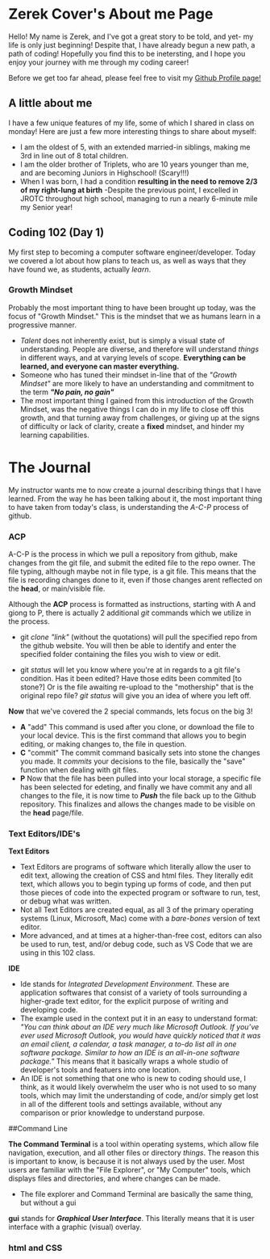 # Zerek Cover's About me Page
Hello! My name is Zerek, and I've got a great story to be told, and yet- my life is only just beginning!
Despite that, I have already begun a new path, a path of coding! Hopefully you find this to be inetersting, and I hope you enjoy your journey with me through my coding career!

Before we get too far ahead, please feel free to visit my [Github Profile page!](https://github.com/zcover)


## A little about me

I have a few unique features of my life, some of which I shared in class on monday!
Here are just a few more interesting things to share about myself:
- I am the oldest of 5, with an extended married-in siblings, making me 3rd in line out of 8 total children.
- I am the older brother of Triplets, who are 10 years younger than me, and are becoming Juniors in Highschool! (Scary!!!)
- When I was born, I had a condition **resulting in the need to remove 2/3 of my right-lung at birth**
  -Despite the previous point, I excelled in JROTC throughout high school, managing to run a nearly 6-minute mile my Senior year!
  
  
## Coding 102 (Day 1)

My first step to becoming a computer software engineer/developer. Today we covered a lot about how <codefellows> plans to teach us, as well as ways that they have found we, as students, actually *learn*.
  
   ### Growth Mindset
  Probably the most important thing to have been brought up today, was the focus of "Growth Mindset." This is the mindset that we as humans learn in a progressive manner. 
  - *Talent* does not inherently exist, but is simply a visual state of understanding. People are diverse, and therefore will understand *things* in different ways, and at varying levels of scope. **Everything can be learned, and everyone can master everything.**
  - Someone who has tuned their mindset in-line that of the *"Growth Mindset"* are more likely to have an understanding and commitment to the term ***"No pain, no gain"***
  - The most important thing I gained from this introduction of the Growth Mindset, was the negative things I can do in my life to close off this growth, and that turning away from challenges, or giving up at the signs of difficulty or lack of clarity, create a **fixed** mindset, and hinder my learning capabilities.



# The Journal
My instructor wants me to now create a journal describing things that I have learned. From the way he has been talking about it, the most important thing to have taken from today's class, is understanding the _A-C-P_ process of github.

### ACP 
A-C-P is the process in which we pull a repository from github, make changes from the git file, and submit the edited file to the repo owner. The file typing, although maybe not in file type, is a git file. This means that the file is recording changes done to it, even if those changes arent reflected on the __head__, or main/visible file.

Although the **ACP** process is formatted as instructions, starting with A and giong to P, there is actually 2 additional _git_ commands which we utilize in the process.

- git *clone* _"link"_ (without the quotations) will pull the specified repo from the github website. 
You will then be able to identify and enter the specified folder containing the files you wish to view or edit.

- git *status* will let you know where you're at in regards to a git file's condition. Has it been edited? Have those edits been commited [to stone?] Or is the file awaiting re-upload to the "mothership" that is the original repo file? *git status* will give you an idea of where you left off.

**Now** that we've covered the 2 special commands, lets focus on the big 3!
- **A** "add" This command is used after you clone, or download the file to your local device. This is the first command that allows you to begin editing, or making changes to, the file in question.
- **C** "commit" The commit command basically sets into stone the changes you made. It *commits* your decisions to the file, basically the "save" function when dealing with git files.
- **P** Now that the file has been pulled into your local storage, a specific file has been selected for edeting, and finally we have commit any and all changes to the file, it is now time to **_Push_** the file back up to the Github repository. This finalizes and allows the changes made to be visible on the **head** page/file.

### Text Editors/IDE's

**Text Editors**

- Text Editors are programs of software which literally allow the user to edit text, allowing the creation of CSS and html files. They literally edit text, which allows you to begin typing up forms of code, and then put those pieces of code into the expected program or software to run, test, or debug what was written.
- Not all Text Editors are created equal, as all 3 of the primary operating systems (Linux, Microsoft, Mac) come with a *bare-bones* version of text editor. 
- More advanced, and at times at a higher-than-free cost, editors can also be used to run, test, and/or debug code, such as VS Code that we are using in this 102 class.

**IDE**

- Ide stands for *Integrated Development Environment*. These are application softwares that consist of a variety of tools surrounding a higher-grade text editor, for the explicit purpose of writing and developing code. 
- The example used in the context put it in an easy to understand format:
*"You can think about an IDE very much like Microsoft Outlook. If you’ve ever used Microsoft Outlook, you would have quickly noticed that it was an email client, a calendar, a task manager, a to-do list all in one software package. Similar to how an IDE is an all-in-one software package."*
This means that it basically wraps a whole studio of developer's tools and featuers into one location.
- An IDE is not something that one who is new to coding should use, I think, as it would likely overwhelm the user who is not used to so many tools, which may limit the understanding of code, and/or simply get lost in all of the different tools and settings available, without any comparison or prior knowledge to understand purpose.

##Command Line

**The Command Terminal** is a tool within operating systems, which allow file navigation, execution, and all other files or directory *things*. The reason this is important to know, is because it is not always used by the user. Most users are familiar with the "File Explorer", or "My Computer" tools, which displays files and directories, and where changes can be made. 

- The file explorer and Command Terminal are basically the same thing, but without a gui

**gui** stands for **_Graphical User Interface_**. This literally means that it is user interface with a graphic (visual) overlay.


### html and CSS
